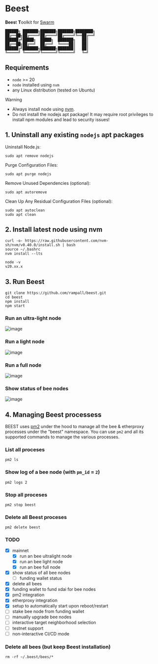 # Beest
**Bees**t **T**oolkit for [Swarm](https://www.ethswarm.org/)

```
██████╗ ███████╗███████╗███████╗████████╗ 
██╔══██╗██╔════╝██╔════╝██╔════╝╚══██╔══╝ 
██████╔╝█████╗  █████╗  ███████╗   ██║    
██╔══██╗██╔══╝  ██╔══╝  ╚════██║   ██║    
██████╔╝███████╗███████╗███████║   ██║    
╚═════╝ ╚══════╝╚══════╝╚══════╝   ╚═╝    
```


## Requirements

- `node` >= 20
- `node` installed using `nvm`
- any Linux distribution (tested on Ubuntu) 

> [!WARNING] 
> - Always install node using [nvm](https://github.com/nvm-sh/nvm).
> - Do not install the nodejs apt package! It may require root privileges to install npm modules and lead to security issues!

## 1. Uninstall any existing `nodejs` apt packages

Uninstall Node.js:
```
sudo apt remove nodejs
```

Purge Configuration Files:
```
sudo apt purge nodejs
```

Remove Unused Dependencies (optional):
```
sudo apt autoremove
```

Clean Up Any Residual Configuration Files (optional):
```
sudo apt autoclean
sudo apt clean
```

## 2. Install latest node using nvm

```
curl -o- https://raw.githubusercontent.com/nvm-sh/nvm/v0.40.0/install.sh | bash
source ~/.bashrc
nvm install --lts
```

```
node -v
v20.xx.x
```

## 3. Run Beest

```
git clone https://github.com/rampall/beest.git
cd beest
npm install
npm start
```

### Run an ultra-light node
![image](https://github.com/user-attachments/assets/a1cef678-0ad2-468f-894e-b4ecb46b53ae)

### Run a light node
![image](https://github.com/user-attachments/assets/663a040d-4327-4107-aced-694aabb306c0)

### Run a full node
![image](https://github.com/user-attachments/assets/14a01cb1-0a35-4e7d-96c7-7cbfe2a21a59)

### Show status of bee nodes
![image](https://github.com/user-attachments/assets/9b851074-b7e7-4a72-9eb2-ee8fbbb73c30)

## 4. Managing Beest processess

BEEST uses [pm2](https://github.com/Unitech/pm2) under the hood to manage all the bee & etherproxy processes under the "beest" namespace. You can use `pm2` and all its supported commands to manage the various processes.

### List all proceses
```
pm2 ls
```

### Show log of a bee node (with `pm_id` = `2`)
```
pm2 logs 2
```

### Stop all proceses
```
pm2 stop beest
```

### Delete all Beest proceses
```
pm2 delete beest
```

### TODO
- [x] mainnet
  - [x] run an bee ultralight node
  - [x] run an bee light node
  - [x] run an bee full node
- [x] show status of all bee nodes
  - [ ] funding wallet status 
- [x] delete all bees
- [x] funding wallet to fund xdai for bee nodes
- [x] pm2 integration
- [x] etherproxy integration
- [x] setup to automatically start upon reboot/restart
- [ ] stake bee node from funding wallet
- [ ] manually upgrade bee nodes 
- [ ] interactive target neighborhood selection
- [ ] testnet support
- [ ] non-interactive CI/CD mode
 
### Delete all bees (but keep Beest installation)
```
rm -rf ~/.beest/bees/*
```
